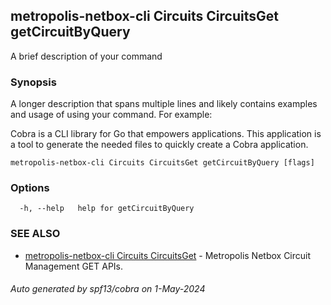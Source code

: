 ## metropolis-netbox-cli Circuits CircuitsGet getCircuitByQuery

A brief description of your command

### Synopsis

A longer description that spans multiple lines and likely contains examples
and usage of using your command. For example:

Cobra is a CLI library for Go that empowers applications.
This application is a tool to generate the needed files
to quickly create a Cobra application.

```
metropolis-netbox-cli Circuits CircuitsGet getCircuitByQuery [flags]
```

### Options

```
  -h, --help   help for getCircuitByQuery
```

### SEE ALSO

* [metropolis-netbox-cli Circuits CircuitsGet](metropolis-netbox-cli_Circuits_CircuitsGet.md)	 - Metropolis Netbox Circuit Management GET APIs.

###### Auto generated by spf13/cobra on 1-May-2024
